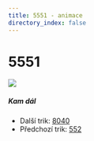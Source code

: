 ```yaml
---
title: 5551 - animace
directory_index: false
---
```


# 5551

![](/animace/img/5551.gif)

##### Kam dál

- Další trik: [8040](8040.html "Další trik 8040")
- Předchozí trik: [552](552.html "Předchozí trik 552")

